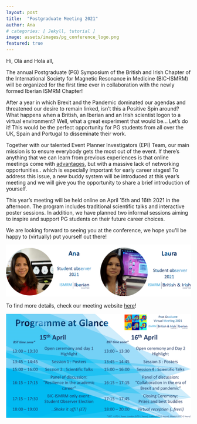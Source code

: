 ```yaml
---
layout: post
title:  "Postgraduate Meeting 2021"
author: Ana
# categories: [ Jekyll, tutorial ]
image: assets/images/pg_conference_logo.png
featured: true
---
```


Hi, Olá and Hola all,

The annual Postgraduate (PG) Symposium of the British and Irish Chapter of the International Society for Magnetic Resonance in Medicine (BIC-ISMRM) will be organized for the first time ever in collaboration with the newly formed Iberian ISMRM Chapter!

After a year in which Brexit and the Pandemic dominated our agendas and threatened our desire to remain linked, isn’t this a Positive Spin around? What happens when a British, an Iberian and an Irish scientist logon to a virtual environment? Well, what a great experiment that would be... Let’s do it! This would be the perfect opportunity for PG students from all over the UK, Spain and Portugal to disseminate their work.

Together with our talented Event Planner Investigators (EPI) Team, our main mission is to ensure everybody gets the most out of the event. If there’s anything that we can learn from previous experiences is that online meetings come with [advantages](https://www.nature.com/articles/d41586-020-02057-2?sf236038067=1), but with a massive lack of networking opportunities.. which is especially important for early career stages! To address this issue, a new buddy system will be introduced at this year’s meeting and we will give you the opportunity to share a brief introduction of yourself.

This year’s meeting will be held online on April 15th and 16th 2021 in the afternoon. The program includes traditional scientific talks and interactive poster sessions. In addition, we have planned two informal sessions aiming to inspire and support PG students on their future career choices.

We are looking forward to seeing you at the conference, we hope you'll be happy to (virtually) put yourself out there!

![](../assets/images/ana_laura.png)

To find more details, check our meeting website [here](https://us14.campaign-archive.com/?e=__test_email__&u=1c9cc503b3f3f5c9fe4e18b16&id=7fec540bd8)!

![](../assets/images/pg_meeting_2021_programme_at_glance.png)

